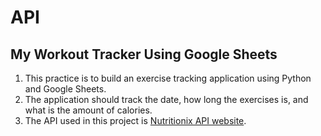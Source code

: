 # API

## My Workout Tracker Using Google Sheets

1. This practice is to build an exercise tracking application using Python and Google Sheets.
2. The application should track the date, how long the exercises is, and what is the amount of calories.
3. The API used in this project is [Nutritionix API website](https://www.nutritionix.com/business/api).
